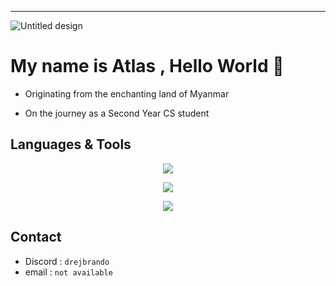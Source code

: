 ---

![Untitled design](https://github.com/AtlasDonovan/AtlasDonovan/assets/94772414/3a35dd09-ea30-485c-88a8-cf6b2a412ff6)

# My name is Atlas , Hello World 👋

* Originating from the enchanting land of Myanmar

* On the journey as a Second Year CS student

## Languages & Tools
<p align="center">
  <a href="https://skillicons.dev">
    <img src="https://skillicons.dev/icons?i=c,java,go,lua,html,css,tailwind,js,vue,svelte,vite,py" />
  </a>
</p>
<p align="center">
  <a href="https://skillicons.dev">
    <img src="https://skillicons.dev/icons?i=git,github,idea,vscode,vim,electron,gradle" />
  </a>
</p>
<p align="center">
  <a href="https://skillicons.dev">
    <img src="https://skillicons.dev/icons?i=linux" />
  </a>
</p>

## Contact
* Discord : ```drejbrando```
* email : ```not available```
